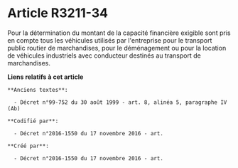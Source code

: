 # Article R3211-34

Pour la détermination du montant de la capacité financière exigible sont pris en compte tous les véhicules utilisés par
l'entreprise pour le transport public routier de marchandises, pour le déménagement ou pour la location de véhicules
industriels avec conducteur destinés au transport de marchandises.

**Liens relatifs à cet article**

	**Anciens textes**:

	  - Décret n°99-752 du 30 août 1999 - art. 8, alinéa 5, paragraphe IV (Ab)

	**Codifié par**:

	  - Décret n°2016-1550 du 17 novembre 2016 - art.

	**Créé par**:

	  - Décret n°2016-1550 du 17 novembre 2016 - art.
